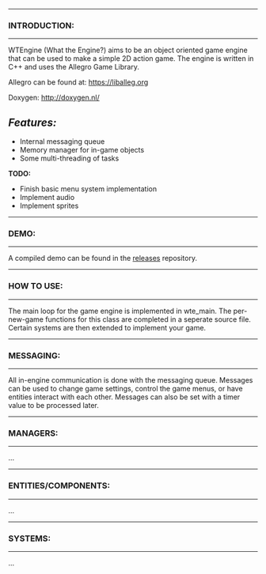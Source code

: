 
--------------------------
### INTRODUCTION:
--------------------------

WTEngine (What the Engine?) aims to be an object oriented game engine that can be used to make a simple 2D action game.
The engine is written in C++ and uses the Allegro Game Library.

Allegro can be found at:  https://liballeg.org

Doxygen:  http://doxygen.nl/

***Features:***
 - 
 - Internal messaging queue 
 - Memory manager for in-game objects
 - Some multi-threading of tasks

**TODO:**
 - Finish basic menu system implementation
 - Implement audio
 - Implement sprites

--------------------------
### DEMO:
--------------------------

A compiled demo can be found in the [releases](https://github.com/wtfsystems/releases) repository.

--------------------------
### HOW TO USE:
--------------------------

The main loop for the game engine is implemented in wte_main.  The per-new-game functions for this class are completed in a seperate source file.  Certain systems are then extended to implement your game.

--------------------------
### MESSAGING:
--------------------------

All in-engine communication is done with the messaging queue.  Messages can be used to change game settings, control the game menus, or have entities interact with each other.  Messages can also be set with a timer value to be processed later.

--------------------------
### MANAGERS:
--------------------------

...

--------------------------
### ENTITIES/COMPONENTS:
--------------------------

...

--------------------------
### SYSTEMS:
--------------------------

...
